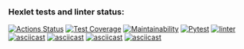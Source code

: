 ### Hexlet tests and linter status:
[![Actions Status](https://github.com/bandodok/python-project-lvl3/workflows/hexlet-check/badge.svg?branch=)](https://github.com/bandodok/python-project-lvl3/actions?query=branch:)
[![Test Coverage](https://api.codeclimate.com/v1/badges/ed33ad69ed0e435991f7/test_coverage)](https://codeclimate.com/github/bandodok/python-project-lvl3/test_coverage)
[![Maintainability](https://api.codeclimate.com/v1/badges/ed33ad69ed0e435991f7/maintainability)](https://codeclimate.com/github/bandodok/python-project-lvl3/maintainability)
[![Pytest](https://github.com/bandodok/python-project-lvl3/actions/workflows/pytest.yml/badge.svg)](https://github.com/bandodok/python-project-lvl3/actions/workflows/pytest.yml)
[![linter](https://github.com/bandodok/python-project-lvl3/actions/workflows/linter.yml/badge.svg)](https://github.com/bandodok/python-project-lvl3/actions/workflows/linter.yml)
[![asciicast](https://asciinema.org/a/38SlndTXMYeYlskFyN0GfeE4o.svg)](https://asciinema.org/a/38SlndTXMYeYlskFyN0GfeE4o)
[![asciicast](https://asciinema.org/a/yqeUWpy4NZYUrwgeTY82HIHhh.svg)](https://asciinema.org/a/yqeUWpy4NZYUrwgeTY82HIHhh)
[![asciicast](https://asciinema.org/a/uLmFWKbtq6UaSAVnMynKIJCrY.svg)](https://asciinema.org/a/uLmFWKbtq6UaSAVnMynKIJCrY)
[![asciicast](https://asciinema.org/a/y9w5R7G3OzeZ5bwUiRfAKO1kc.svg)](https://asciinema.org/a/y9w5R7G3OzeZ5bwUiRfAKO1kc)
